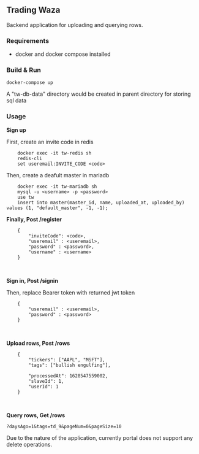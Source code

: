 ## Trading Waza
Backend application for uploading and querying rows.

### Requirements
- docker and docker compose installed
### Build & Run
    docker-compose up
    
A "tw-db-data" directory would be created in parent directory for storing sql data
### Usage
**Sign up**

First, create an invite code in redis

        docker exec -it tw-redis sh
        redis-cli
        set useremail:INVITE_CODE <code>
        
Then, create a deafult master in mariadb

        docker exec -it tw-mariadb sh
        mysql -u <username> -p <password> 
        use tw
        insert into master(master_id, name, uploaded_at, uploaded_by) values (1, "default_master", -1, -1);    

**Finally, Post /register**

        {
            "inviteCode": <code>,
            "useremail" : <useremail>,
            "password" : <password>,
            "username" : <username>
        } 

<br/>  

**Sign in, Post /signin**

Then, replace Bearer token with returned jwt token
    
        {
            "useremail" : <useremail>,
            "password" : <password>
        }    

<br/> 

**Upload rows, Post /rows**

        {
            "tickers": ["AAPL", "MSFT"],
            "tags": ["bullish engulfing"],
        
            "processedAt": 1628547559002,
            "slaveId": 1,
            "userId": 1
        }
        
<br/>
    
**Query rows, Get /rows**

    ?daysAgo=1&tags=td_9&pageNum=0&pageSize=10    


Due to the nature of the application, currently portal does not support any delete operations.
